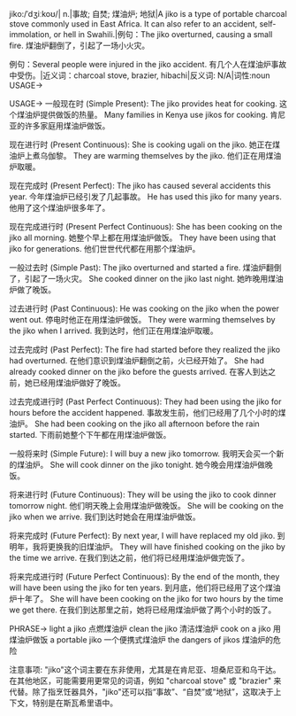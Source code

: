 jiko:/ˈdʒiːkoʊ/| n.|事故; 自焚; 煤油炉; 地狱|A jiko is a type of portable charcoal stove commonly used in East Africa. It can also refer to an accident, self-immolation, or hell in Swahili.|例句：The jiko overturned, causing a small fire.  煤油炉翻倒了，引起了一场小火灾。

例句：Several people were injured in the jiko accident.  有几个人在煤油炉事故中受伤。|近义词：charcoal stove, brazier, hibachi|反义词: N/A|词性:noun
USAGE->

USAGE->
一般现在时 (Simple Present):
The jiko provides heat for cooking.  这个煤油炉提供做饭的热量。
Many families in Kenya use jikos for cooking.  肯尼亚的许多家庭用煤油炉做饭。


现在进行时 (Present Continuous):
She is cooking ugali on the jiko.  她正在煤油炉上煮乌伽黎。
They are warming themselves by the jiko.  他们正在用煤油炉取暖。


现在完成时 (Present Perfect):
The jiko has caused several accidents this year.  今年煤油炉已经引发了几起事故。
He has used this jiko for many years.  他用了这个煤油炉很多年了。


现在完成进行时 (Present Perfect Continuous):
She has been cooking on the jiko all morning.  她整个早上都在用煤油炉做饭。
They have been using that jiko for generations.  他们世世代代都在用那个煤油炉。


一般过去时 (Simple Past):
The jiko overturned and started a fire.  煤油炉翻倒了，引起了一场火灾。
She cooked dinner on the jiko last night.  她昨晚用煤油炉做了晚饭。


过去进行时 (Past Continuous):
He was cooking on the jiko when the power went out.  停电时他正在用煤油炉做饭。
They were warming themselves by the jiko when I arrived.  我到达时，他们正在用煤油炉取暖。


过去完成时 (Past Perfect):
The fire had started before they realized the jiko had overturned.  在他们意识到煤油炉翻倒之前，火已经开始了。
She had already cooked dinner on the jiko before the guests arrived.  在客人到达之前，她已经用煤油炉做好了晚饭。


过去完成进行时 (Past Perfect Continuous):
They had been using the jiko for hours before the accident happened.  事故发生前，他们已经用了几个小时的煤油炉。
She had been cooking on the jiko all afternoon before the rain started.  下雨前她整个下午都在用煤油炉做饭。


一般将来时 (Simple Future):
I will buy a new jiko tomorrow.  我明天会买一个新的煤油炉。
She will cook dinner on the jiko tonight.  她今晚会用煤油炉做晚饭。


将来进行时 (Future Continuous):
They will be using the jiko to cook dinner tomorrow night.  他们明天晚上会用煤油炉做晚饭。
She will be cooking on the jiko when we arrive.  我们到达时她会在用煤油炉做饭。


将来完成时 (Future Perfect):
By next year, I will have replaced my old jiko.  到明年，我将更换我的旧煤油炉。
They will have finished cooking on the jiko by the time we arrive.  在我们到达之前，他们将已经用煤油炉做完饭了。


将来完成进行时 (Future Perfect Continuous):
By the end of the month, they will have been using the jiko for ten years.  到月底，他们将已经用了这个煤油炉十年了。
She will have been cooking on the jiko for two hours by the time we get there.  在我们到达那里之前，她将已经用煤油炉做了两个小时的饭了。



PHRASE->
light a jiko  点燃煤油炉
clean the jiko  清洁煤油炉
cook on a jiko  用煤油炉做饭
a portable jiko  一个便携式煤油炉
the dangers of jikos  煤油炉的危险


注意事项:
"jiko"这个词主要在东非使用，尤其是在肯尼亚、坦桑尼亚和乌干达。在其他地区，可能需要用更常见的词语，例如 "charcoal stove" 或 "brazier" 来代替。除了指烹饪器具外，"jiko"还可以指“事故”、“自焚”或“地狱”，这取决于上下文，特别是在斯瓦希里语中。
